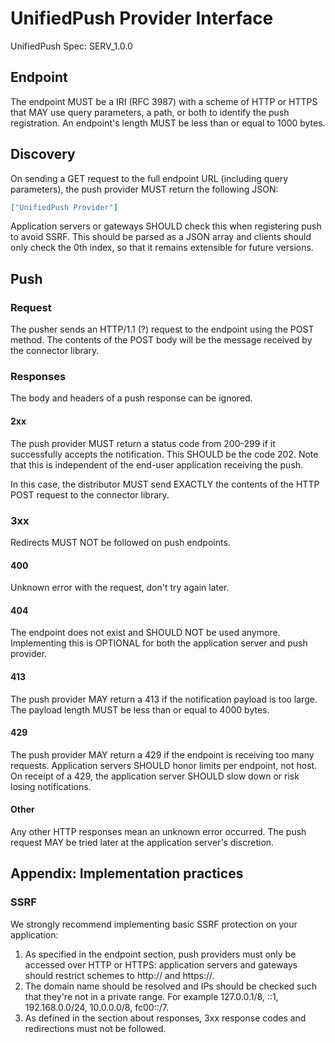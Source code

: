 # UnifiedPush Provider Interface

UnifiedPush Spec: SERV_1.0.0

## Endpoint

The endpoint MUST be a IRI (RFC 3987) with a scheme of HTTP or HTTPS that MAY use query parameters, a path, or both to identify the push registration. An endpoint's length MUST be less than or equal to 1000 bytes.

## Discovery

On sending a GET request to the full endpoint URL (including query parameters), the push provider MUST return the following JSON:
```json
["UnifiedPush Provider"]
```

Application servers or gateways SHOULD check this when registering push to avoid SSRF. This should be parsed as a JSON array and clients should only check the 0th index, so that it remains extensible for future versions.

## Push

### Request

The pusher sends an HTTP/1.1 (?) request to the endpoint using the POST method. The contents of the POST body will be the message received by the connector library.


### Responses

The body and headers of a push response can be ignored.

#### 2xx

The push provider MUST return a status code from 200-299 if it successfully accepts the notification. This SHOULD be the code 202. Note that this is independent of the end-user application receiving the push.

In this case, the distributor MUST send EXACTLY the contents of the HTTP POST request to the connector library.

### 3xx

Redirects MUST NOT be followed on push endpoints.

#### 400

Unknown error with the request, don't try again later.

#### 404

The endpoint does not exist and SHOULD NOT be used anymore. Implementing this is OPTIONAL for both the application server and push provider.

#### 413

The push provider MAY return a 413 if the notification payload is too large. The payload length MUST be less than or equal to 4000 bytes.

#### 429 

The push provider MAY return a 429 if the endpoint is receiving too many requests. Application servers SHOULD honor limits per endpoint, not host. On receipt of a 429, the application server SHOULD slow down or risk losing notifications.

#### Other 
Any other HTTP responses mean an unknown error occurred. The push request MAY be tried later at the application server's discretion.

## Appendix: Implementation practices

### SSRF

We strongly recommend implementing basic SSRF protection on your application:

1. As specified in the endpoint section, push providers must only be accessed over HTTP or HTTPS: application servers and gateways should restrict schemes to http:// and https://.
2. The domain name should be resolved and IPs should be checked such that they're not in a private range. For example 127.0.0.1/8, ::1, 192.168.0.0/24, 10.0.0.0/8, fc00::/7.
3. As defined in the section about responses, 3xx response codes and redirections must not be followed.
